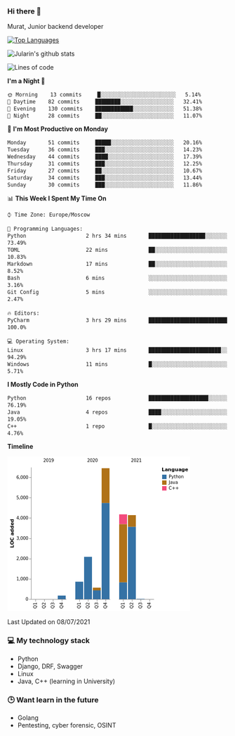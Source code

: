 ### Hi there 👋

Murat, Junior backend developer

[![Top Languages](https://github-readme-stats.vercel.app/api/top-langs/?username=Jularin&layout=compact)]()

![Jularin's github stats](https://github-readme-stats.vercel.app/api?username=Jularin&show_icons=true&include_all_commits=true&count_private=true)

<!--START_SECTION:waka-->
![Lines of code](https://img.shields.io/badge/From%20Hello%20World%20I%27ve%20Written-18469%20lines%20of%20code-blue)

**I'm a Night 🦉** 

```text
🌞 Morning    13 commits     █░░░░░░░░░░░░░░░░░░░░░░░░   5.14% 
🌆 Daytime    82 commits     ████████░░░░░░░░░░░░░░░░░   32.41% 
🌃 Evening    130 commits    ████████████░░░░░░░░░░░░░   51.38% 
🌙 Night      28 commits     ██░░░░░░░░░░░░░░░░░░░░░░░   11.07%

```
📅 **I'm Most Productive on Monday** 

```text
Monday       51 commits     █████░░░░░░░░░░░░░░░░░░░░   20.16% 
Tuesday      36 commits     ███░░░░░░░░░░░░░░░░░░░░░░   14.23% 
Wednesday    44 commits     ████░░░░░░░░░░░░░░░░░░░░░   17.39% 
Thursday     31 commits     ███░░░░░░░░░░░░░░░░░░░░░░   12.25% 
Friday       27 commits     ██░░░░░░░░░░░░░░░░░░░░░░░   10.67% 
Saturday     34 commits     ███░░░░░░░░░░░░░░░░░░░░░░   13.44% 
Sunday       30 commits     ███░░░░░░░░░░░░░░░░░░░░░░   11.86%

```


📊 **This Week I Spent My Time On** 

```text
⌚︎ Time Zone: Europe/Moscow

💬 Programming Languages: 
Python                   2 hrs 34 mins       ██████████████████░░░░░░░   73.49% 
TOML                     22 mins             ██░░░░░░░░░░░░░░░░░░░░░░░   10.83% 
Markdown                 17 mins             ██░░░░░░░░░░░░░░░░░░░░░░░   8.52% 
Bash                     6 mins              ░░░░░░░░░░░░░░░░░░░░░░░░░   3.16% 
Git Config               5 mins              ░░░░░░░░░░░░░░░░░░░░░░░░░   2.47%

🔥 Editors: 
PyCharm                  3 hrs 29 mins       █████████████████████████   100.0%

💻 Operating System: 
Linux                    3 hrs 17 mins       ███████████████████████░░   94.29% 
Windows                  11 mins             █░░░░░░░░░░░░░░░░░░░░░░░░   5.71%

```

**I Mostly Code in Python** 

```text
Python                   16 repos            ███████████████████░░░░░░   76.19% 
Java                     4 repos             ████░░░░░░░░░░░░░░░░░░░░░   19.05% 
C++                      1 repo              █░░░░░░░░░░░░░░░░░░░░░░░░   4.76%

```


**Timeline**

![Chart not found](https://raw.githubusercontent.com/Jularin/Jularin/main/charts/bar_graph.png) 


 Last Updated on 08/07/2021
<!--END_SECTION:waka-->

### 💻 My technology stack
 - Python
 - Django, DRF, Swagger
 - Linux 
 - Java, C++ (learning in University)

### 🕒 Want learn in the future
 - Golang
 - Pentesting, cyber forensic, OSINT
